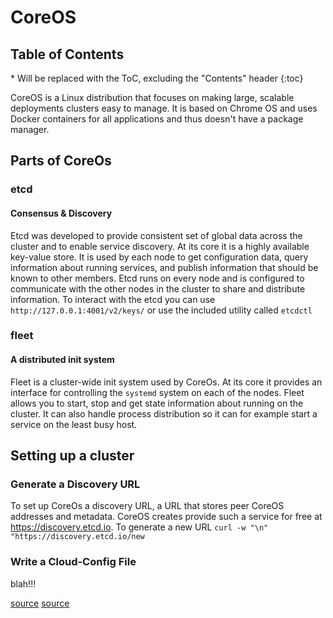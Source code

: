 # CoreOS

<h2 id="toc-header">Table of Contents <i class="fa fa-chevron-up" aria-hidden="true" id="toc-arrow"></i></h2>
* Will be replaced with the ToC, excluding the "Contents" header
{:toc}


CoreOS is a Linux distribution that focuses on making large, scalable deployments clusters easy to manage. It is based on Chrome OS and uses Docker containers for all applications and thus doesn't have a package manager.

## Parts of CoreOs
### etcd
#### Consensus & Discovery
Etcd was developed to provide consistent set of global data across the cluster and to enable service discovery. At its core it is a highly available key-value store. It is used by each node to get configuration data, query information about running services, and publish information that should be known to other members. Etcd runs on every node and is configured to communicate with the other nodes in the cluster to share and distribute information. To interact with the etcd you can use `http://127.0.0.1:4001/v2/keys/` or use the included utility called `etcdctl`

### fleet
#### A distributed init system
Fleet is a cluster-wide init system used by CoreOs. At its core it provides an interface for controlling the `systemd` system on each of the nodes. Fleet allows you to start, stop and get state information about running on the cluster. It can also handle process distribution so it can for example start a service on the least busy host.


## Setting up a cluster

### Generate a Discovery URL
To set up CoreOs a discovery URL, a URL that stores peer CoreOS addresses and metadata. CoreOS creates provide such a service for free at https://discovery.etcd.io. To generate a new URL `curl -w "\n" "https://discovery.etcd.io/new`

### Write a Cloud-Config File
blah!!!

[source](https://www.digitalocean.com/community/tutorials/an-introduction-to-coreos-system-components)
[source](https://coreos.com)